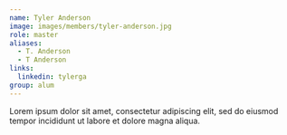 ```yaml
---
name: Tyler Anderson 
image: images/members/tyler-anderson.jpg
role: master
aliases:
  - T. Anderson
  - T Anderson
links: 
  linkedin: tylerga
group: alum
---
```


Lorem ipsum dolor sit amet, consectetur adipiscing elit, sed do eiusmod tempor incididunt ut labore et dolore magna aliqua.
